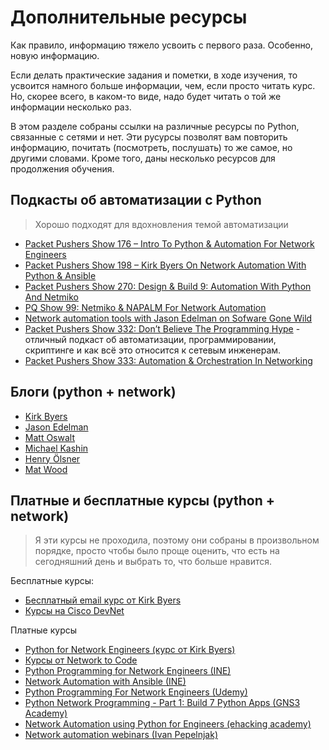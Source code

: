 # Дополнительные ресурсы

Как правило, информацию тяжело усвоить с первого раза.
Особенно, новую информацию.

Если делать практические задания и пометки, в ходе изучения,
то усвоится намного больше информации, чем, если просто читать курс.
Но, скорее всего, в каком-то виде, надо будет читать о той же информации несколько раз.

В этом разделе собраны ссылки на различные ресурсы по Python, связанные с сетями и нет.
Эти русурсы позволят вам повторить информацию, почитать (посмотреть, послушать) то же самое, но другими словами.
Кроме того, даны несколько ресурсов для продолжения обучения.

## Подкасты об автоматизации с Python

> Хорошо подходят для вдохновления темой автоматизации

* [Packet Pushers Show 176 – Intro To Python & Automation For Network Engineers](http://packetpushers.net/podcast/podcasts/show-176-intro-to-python-automation-for-network-engineers/)
* [Packet Pushers Show 198 – Kirk Byers On Network Automation With Python & Ansible](http://packetpushers.net/podcast/podcasts/show-198-kirk-byers-network-automation-python-ansible/)
* [Packet Pushers Show 270: Design & Build 9: Automation With Python And Netmiko](http://packetpushers.net/podcast/podcasts/show-270-design-build-9-automation-python-netmiko/)
* [PQ Show 99: Netmiko & NAPALM For Network Automation](http://packetpushers.net/podcast/podcasts/pq-show-99-netmiko-napalm-network-automation/)
* [Network automation tools with Jason Edelman on Sofware Gone Wild](http://blog.ipspace.net/2014/10/network-automation-tools-with-jason.html)
* [Packet Pushers Show 332: Don’t Believe The Programming Hype](http://packetpushers.net/podcast/podcasts/show-332-dont-believe-programming-hype/) - отличный подкаст об автоматизации, программировании, скриптинге и как всё это относится к сетевым инженерам.
* [Packet Pushers Show 333: Automation & Orchestration In Networking](http://packetpushers.net/podcast/podcasts/show-333-orchestration-vs-automation/)


## Блоги (python + network)

* [Kirk Byers](https://pynet.twb-tech.com/)
* [Jason Edelman](http://jedelman.com/)
* [Matt Oswalt](https://keepingitclassless.net/)
* [Michael Kashin](http://networkop.co.uk/)
* [Henry Ölsner](https://codingnetworker.com/)
* [Mat Wood](https://thepacketgeek.com/)


## Платные и бесплатные курсы (python + network)

> Я эти курсы не проходила, поэтому они собраны в произвольном порядке, просто чтобы было проще оценить, что есть на сегодняшний день и выбрать то, что больше нравится.

Бесплатные курсы:
* [Бесплатный email курс от Kirk Byers](https://pynet.twb-tech.com/email-signup.html)
* [Курсы на Cisco DevNet](https://learninglabs.cisco.com/)

Платные курсы
* [Python for Network Engineers (курс от Kirk Byers)](https://pynet.twb-tech.com/class.html)
* [Курсы от Network to Code](http://networktocode.com/products/training/)
* [Python Programming for Network Engineers (INE)](http://www.ine.com/self-paced/technologies/python-network-engineers.htm)
* [Network Automation with Ansible (INE)](https://streaming.ine.com/c/ine-network-automation-with-ansible)
* [Python Programming For Network Engineers (Udemy)](https://www.udemy.com/python-programming-for-network-engineers/)
* [Python Network Programming - Part 1: Build 7 Python Apps (GNS3 Academy)](http://academy.gns3.com/p/python-programming-for-real-life-networking-use)
* [Network Automation using Python for Engineers (ehacking academy)](http://academy.ehacking.net/p/network-automation-python-engineers)
* [Network automation webinars (Ivan Pepelnjak)](http://www.ipspace.net/Roadmap/Network_Automation_webinars)

